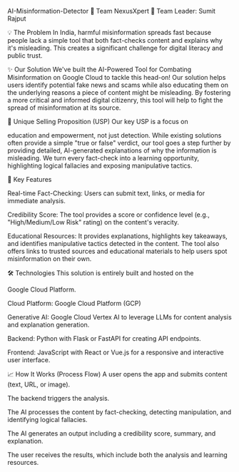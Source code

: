 AI-Misinformation-Detector 🚀
Team NexusXpert 🤝
Team Leader: Sumit Rajput

💡 The Problem
In India, harmful misinformation spreads fast because people lack a simple tool that both fact-checks content and explains why it's misleading. This creates a significant challenge for digital literacy and public trust.

✨ Our Solution
We've built the AI-Powered Tool for Combating Misinformation on Google Cloud to tackle this head-on! Our solution helps users identify potential fake news and scams while also educating them on the underlying reasons a piece of content might be misleading. By fostering a more critical and informed digital citizenry, this tool will help to fight the spread of misinformation at its source.


🎯 Unique Selling Proposition (USP)
Our key USP is a focus on 

education and empowerment, not just detection. While existing solutions often provide a simple "true or false" verdict, our tool goes a step further by providing detailed, AI-generated explanations of why the information is misleading. We turn every fact-check into a learning opportunity, highlighting logical fallacies and exposing manipulative tactics.



🚀 Key Features

Real-time Fact-Checking: Users can submit text, links, or media for immediate analysis.


Credibility Score: The tool provides a score or confidence level (e.g., "High/Medium/Low Risk" rating) on the content's veracity.


Educational Resources: It provides explanations, highlights key takeaways, and identifies manipulative tactics detected in the content. The tool also offers links to trusted sources and educational materials to help users spot misinformation on their own.




🛠️ Technologies
This solution is entirely built and hosted on the 

Google Cloud Platform.

Cloud Platform: Google Cloud Platform (GCP)


Generative AI: Google Cloud Vertex AI to leverage LLMs for content analysis and explanation generation.


Backend: Python with Flask or FastAPI for creating API endpoints.



Frontend: JavaScript with React or Vue.js for a responsive and interactive user interface.


📈 How It Works (Process Flow)
A user opens the app and submits content (text, URL, or image).


The backend triggers the analysis.

The AI processes the content by fact-checking, detecting manipulation, and identifying logical fallacies.

The AI generates an output including a credibility score, summary, and explanation.

The user receives the results, which include both the analysis and learning resources.
